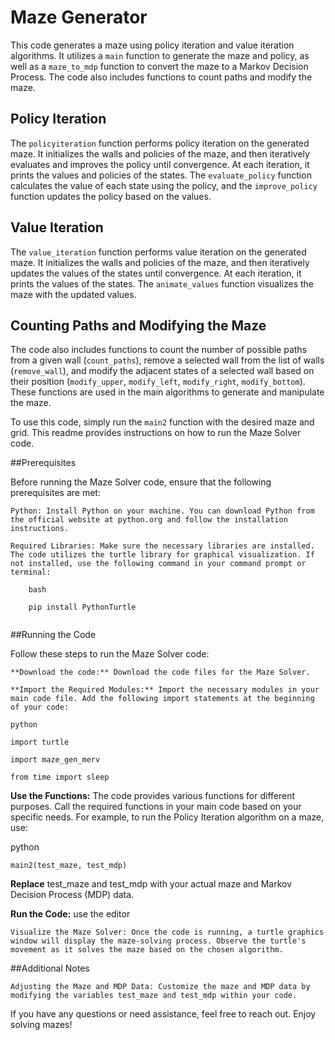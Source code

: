 # Maze Generator

This code generates a maze using policy iteration and value iteration algorithms. It utilizes a `main` function to generate the maze and policy, as well as a `maze_to_mdp` function to convert the maze to a Markov Decision Process. The code also includes functions to count paths and modify the maze.

## Policy Iteration

The `policyiteration` function performs policy iteration on the generated maze. It initializes the walls and policies of the maze, and then iteratively evaluates and improves the policy until convergence. At each iteration, it prints the values and policies of the states. The `evaluate_policy` function calculates the value of each state using the policy, and the `improve_policy` function updates the policy based on the values.

## Value Iteration

The `value_iteration` function performs value iteration on the generated maze. It initializes the walls and policies of the maze, and then iteratively updates the values of the states until convergence. At each iteration, it prints the values of the states. The `animate_values` function visualizes the maze with the updated values.

## Counting Paths and Modifying the Maze

The code also includes functions to count the number of possible paths from a given wall (`count_paths`), remove a selected wall from the list of walls (`remove_wall`), and modify the adjacent states of a selected wall based on their position (`modify_upper`, `modify_left`, `modify_right`, `modify_bottom`). These functions are used in the main algorithms to generate and manipulate the maze.

To use this code, simply run the `main2` function with the desired maze and grid.
This readme provides instructions on how to run the Maze Solver code.

##Prerequisites

Before running the Maze Solver code, ensure that the following prerequisites are met:

    Python: Install Python on your machine. You can download Python from the official website at python.org and follow the installation instructions.

    Required Libraries: Make sure the necessary libraries are installed. The code utilizes the turtle library for graphical visualization. If not installed, use the following command in your command prompt or terminal:
    
```
    bash

    pip install PythonTurtle
    
```

##Running the Code

Follow these steps to run the Maze Solver code:

    **Download the code:** Download the code files for the Maze Solver.

    **Import the Required Modules:** Import the necessary modules in your main code file. Add the following import statements at the beginning of your code:

    python
```
import turtle

import maze_gen_merv

from time import sleep
```

**Use the Functions:** The code provides various functions for different purposes. Call the required functions in your main code based on your specific needs. For example, to run the Policy Iteration algorithm on a maze, use:

python
```
main2(test_maze, test_mdp)
```
**Replace** test_maze and test_mdp with your actual maze and Markov Decision Process (MDP) data.

**Run the Code:** use the editor

    Visualize the Maze Solver: Once the code is running, a turtle graphics window will display the maze-solving process. Observe the turtle's movement as it solves the maze based on the chosen algorithm.

##Additional Notes

    Adjusting the Maze and MDP Data: Customize the maze and MDP data by modifying the variables test_maze and test_mdp within your code.


If you have any questions or need assistance, feel free to reach out. Enjoy solving mazes!


